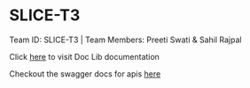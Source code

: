 # SLICE-T3
Team ID: SLICE-T3 | Team Members: Preeti Swati &amp; Sahil Rajpal

Click [here](https://github.com/Crio-Winter-of-Doing-2021/SLICE-T3/tree/main/slice_doc_library/javascript_v1.2) to visit Doc Lib documentation

Checkout the swagger docs for apis [here](https://docxlib-backend.herokuapp.com/api-docs/)
